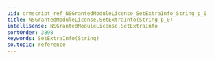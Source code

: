 ```yaml
---
uid: crmscript_ref_NSGrantedModuleLicense_SetExtraInfo_String_p_0
title: NSGrantedModuleLicense.SetExtraInfo(String p_0)
intellisense: NSGrantedModuleLicense.SetExtraInfo
sortOrder: 3898
keywords: SetExtraInfo(String)
so.topic: reference
---
```





